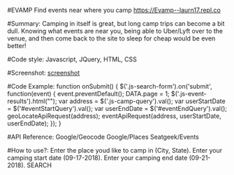 #EVAMP
Find events near where you camp
https://Evamp--laurn17.repl.co

#Summary:
Camping in itself is great, but long camp trips can become a bit dull. Knowing what events are near you, being able to Uber/Lyft over to the venue, and then come back to the site to sleep for cheap would be even better!

#Code style:
Javascript, JQuery, HTML, CSS

#Screenshot:
[screenshot](https://i.imgur.com/EKlJJlL.png)


#Code Example:
	function onSubmit() {
	$('.js-search-form').on('submit', function(event) {
		event.preventDefault();
		DATA.page = 1;
    $('.js-event-results').html("");
		var address = $('.js-camp-query').val();
		var userStartDate = $('#eventStartQuery').val();
		var userEndDate = $('#eventEndQuery').val();
		geoLocateApiRequest(address);
		eventApiRequest(address, userStartDate, userEndDate);
	});
}

#API Reference:
Google/Geocode
Google/Places
Seatgeek/Events

#How to use?:
Enter the place youd like to camp in (City, State).
Enter your camping start date (09-17-2018).
Enter your camping end date (09-21-2018).
SEARCH
